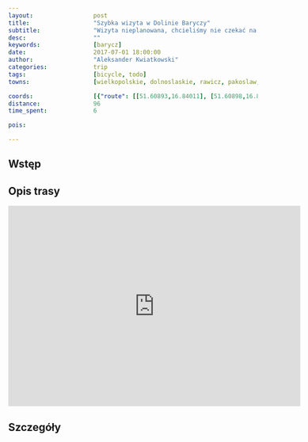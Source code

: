 ```yaml
---
layout:                 post
title:                  "Szybka wizyta w Dolinie Baryczy"
subtitle:               "Wizyta nieplanowana, chcieliśmy nie czekać na pociąg a się na niego ostatecznie spóźniliśmy"
desc:                   ""
keywords:               [barycz]
date:                   2017-07-01 18:00:00
author:                 "Aleksander Kwiatkowski"
categories:             trip
tags:                   [bicycle, todo]
towns:                  [wielkopolskie, dolnoslaskie, rawicz, pakoslaw, milicz, cieszkow, sulmierzyce, odolanow, ostrow_wielkopolski]

coords:                 [{"route": [[51.60893,16.84011], [51.60898,16.86552], [51.60482,16.89702], [51.60930,16.94869], [51.60557,16.97143], [51.62561,17.01040], [51.61911,17.02859], [51.61799,17.05040], [51.61095,17.05872], [51.60077,17.06061], [51.58414,17.05194], [51.54540,17.05572], [51.54134,17.06370], [51.52169,17.08069], [51.51128,17.11237], [51.51352,17.12352], [51.50300,17.16798], [51.50540,17.19742], [51.53056,17.23888], [51.52794,17.27072], [51.53985,17.26823], [51.56285,17.32548], [51.56290,17.33887], [51.57160,17.36539], [51.57373,17.40900], [51.57272,17.43131], [51.59256,17.46453], [51.60994,17.50985], [51.60584,17.53131], [51.60408,17.56813], [51.58771,17.64812], [51.58040,17.66503], [51.59144,17.66194], [51.59192,17.67233], [51.61586,17.67439], [51.62939,17.66846], [51.63642,17.69893], [51.63951,17.75944], [51.64452,17.80777], [51.64926,17.80579]], "type": "bicycle"}]
distance:               96
time_spent:             6

pois:

---
```



Wstęp
-----

Opis trasy
----------

<iframe height='405' width='590' frameborder='0' allowtransparency='true' scrolling='no' src='https://www.strava.com/activities/1062687715/embed/c0b3f32c580b9bbd64e0ae1d69684ae0bf98c419'></iframe>

Szczegóły
---------
